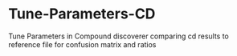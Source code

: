 # Tune-Parameters-CD
Tune Parameters in Compound discoverer comparing cd results to reference file for confusion matrix and ratios 
